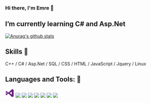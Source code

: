 ### Hi there, I'm Emre 👋

## I’m currently learning C# and Asp.Net


<!--
**emre2548/emre2548** is a ✨ _special_ ✨ repository because its `README.md` (this file) appears on your GitHub profile.

Here are some ideas to get you started:

- 🔭 I’m currently working on ...
- 🌱 I’m currently learning ...
- 👯 I’m looking to collaborate on ...
- 🤔 I’m looking for help with ...
- 💬 Ask me about ...
- 📫 How to reach me: ...
- 😄 Pronouns: ...
- ⚡ Fun fact: ...
-->
[![Anurag's github stats](https://github-readme-stats.vercel.app/api?username=emre2548&theme=blue-green)](https://github.com/anuraghazra/github-readme-stats)

## Skills 📝

C++ / C# / Asp.Net / SQL / CSS / HTML / JavaScript / Jquery / Linux 



## Languages and Tools: 🧠

<code><a href="https://visualstudio.microsoft.com/tr/" target="_blank"><img height="30" src="https://github.com/gilbarbara/logos/blob/master/logos/visual-studio.svg"></a></code>
<code><a href="https://ubuntu.com/" target="_blank"><img height="30" src="https://www.vectorlogo.zone/logos/ubuntu/ubuntu-ar21.svg"></a></code>
<code><a href="https://getfedora.org/en/" target="_blank"><img height="30" src="https://www.vectorlogo.zone/logos/getfedora/getfedora-icon.svg"></a></code>
<code><a href="https://github.com" target="_blank"><img height="30" src="https://www.vectorlogo.zone/logos/github/github-tile.svg"></a></code>
<code><a href="https://www.javascript.com/" target="_blank"><img height="30" src="https://www.vectorlogo.zone/logos/javascript/javascript-vertical.svg"></a></code>
<code><a href="https://jquery.com/" target="_blank"><img height="30" src="https://www.vectorlogo.zone/logos/jquery/jquery-horizontal.svg"></a></code>
<code><a href="https://getbootstrap.com/" target="_blank"><img height="30" src="https://www.vectorlogo.zone/logos/getbootstrap/getbootstrap-ar21.svg"></a></code>
<code><a href="#" target="_blank"><img height="30" src="https://www.vectorlogo.zone/logos/w3_html5/w3_html5-icon.svg"></a></code>

<!--
## Contact Me 📫

You can find and get touch with me on these accounts!

[![Linkedin Badge](https://img.shields.io/badge/merveberik-follow%20on%20linkedin-blue?style=for-the-badge&logo=linkedin)](https://www.linkedin.com/in/merve-berik/)

-->
